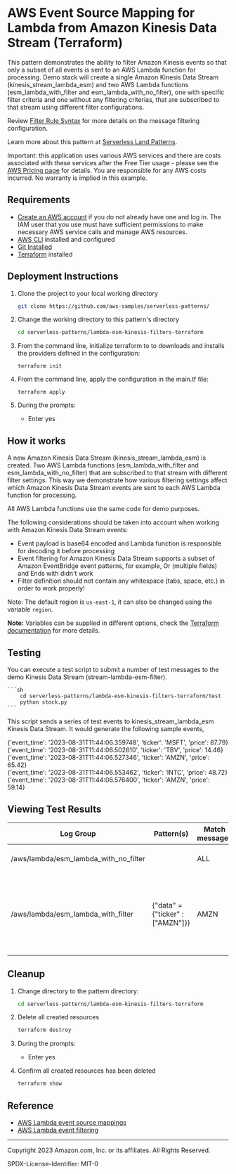 # AWS Event Source Mapping for Lambda from Amazon Kinesis Data Stream (Terraform)

This pattern demonstrates the ability to filter Amazon Kinesis events so that only a subset of all events is sent to an AWS Lambda function for processing. Demo stack will create a single Amazon Kinesis Data Stream (kinesis_stream_lambda_esm) and two AWS Lambda functions (esm_lambda_with_filter and esm_lambda_with_no_filter), one with specific filter criteria and one without any filtering criterias, that are subscribed to that stream using different filter configurations.

Review [Filter Rule Syntax](https://docs.aws.amazon.com/lambda/latest/dg/invocation-eventfiltering.html#filtering-syntax) for more details on the message filtering configuration.

Learn more about this pattern at [Serverless Land Patterns](https://serverlessland.com/patterns/lambda-esm-kinesis-filters-terraform).

Important: this application uses various AWS services and there are costs associated with these services after the Free Tier usage - please see the [AWS Pricing page](https://aws.amazon.com/pricing/) for details. You are responsible for any AWS costs incurred. No warranty is implied in this example.

## Requirements

* [Create an AWS account](https://portal.aws.amazon.com/gp/aws/developer/registration/index.html) if you do not already have one and log in. The IAM user that you use must have sufficient permissions to make necessary AWS service calls and manage AWS resources.
* [AWS CLI](https://docs.aws.amazon.com/cli/latest/userguide/install-cliv2.html) installed and configured
* [Git Installed](https://git-scm.com/book/en/v2/Getting-Started-Installing-Git)
* [Terraform](https://learn.hashicorp.com/tutorials/terraform/install-cli?in=terraform/aws-get-started) installed

## Deployment Instructions

1. Clone the project to your local working directory

   ```sh
   git clone https://github.com/aws-samples/serverless-patterns/ 
   ```

2. Change the working directory to this pattern's directory

   ```sh
   cd serverless-patterns/lambda-esm-kinesis-filters-terraform
   ```

3. From the command line, initialize terraform to  to downloads and installs the providers defined in the configuration:
    ```
    terraform init
    ```

4. From the command line, apply the configuration in the main.tf file:
    ```
    terraform apply
    ```

5. During the prompts:
   - Enter yes

## How it works

A new Amazon Kinesis Data Stream (kinesis_stream_lambda_esm) is created. Two AWS Lambda functions (esm_lambda_with_filter and esm_lambda_with_no_filter) that are subscribed to that stream with different filter settings. This way we demonstrate how various filtering settings affect which Amazon Kinesis Data Stream events are sent to each AWS Lambda function for processing.

All AWS Lambda functions use the same code for demo purposes.

The following considerations should be taken into account when working with Amazon Kinesis Data Stream events:

- Event payload is base64 encoded and Lambda function is responsible for decoding it before processing
- Event filtering for Amazon Kinesis Data Stream supports a subset of Amazon EventBridge event patterns, for example, Or (multiple fields) and Ends with didn't work
- Filter definition should not contain any whitespace (tabs, space, etc.) in order to work properly!

Note: The default region is `us-east-1`, it can also be changed using the variable `region`.

**Note:** Variables can be supplied in different options, check the [Terraform documentation](https://developer.hashicorp.com/terraform/language/values/variables) for more details.

## Testing

You can execute a test script to submit a number of test messages to the demo Kinesis Data Stream (stream-lambda-esm-filter).

    ```sh
        cd serverless-patterns/lambda-esm-kinesis-filters-terraform/test
        python stock.py
    ```

This script sends a series of test events to kinesis_stream_lambda_esm Kinesis Data Stream. It would generate the following sample events, 

{'event_time': '2023-08-31T11:44:06.359748', 'ticker': 'MSFT', 'price': 87.79} <br>
{'event_time': '2023-08-31T11:44:06.502610', 'ticker': 'TBV', 'price': 14.46} <br>
{'event_time': '2023-08-31T11:44:06.527346', 'ticker': 'AMZN', 'price': 65.42} <br>
{'event_time': '2023-08-31T11:44:06.553462', 'ticker': 'INTC', 'price': 48.72} <br>
{'event_time': '2023-08-31T11:44:06.576400', 'ticker': 'AMZN', 'price': 59.14} <br>

## Viewing Test Results

| Log Group | Pattern(s) | Match messages | Comment |
| --- | --- | --- | --- |
| /aws/lambda/esm_lambda_with_no_filter | | ALL | logs all test messages |
| /aws/lambda/esm_lambda_with_filter | {"data" = {"ticker" : ["AMZN"]}} | AMZN | logs events that matches the 'AMZN' ticker symbol only|         
   
## Cleanup

1. Change directory to the pattern directory:
    ```sh
    cd serverless-patterns/lambda-esm-kinesis-filters-terraform
    ```

2. Delete all created resources
    ```sh
    terraform destroy
    ```

3. During the prompts:
    * Enter yes

4. Confirm all created resources has been deleted
    ```sh
    terraform show
    ```

## Reference

- [AWS Lambda event source mappings](https://docs.aws.amazon.com/lambda/latest/dg/invocation-eventsourcemapping.html)
- [AWS Lambda event filtering](https://docs.aws.amazon.com/lambda/latest/dg/invocation-eventfiltering.html)

----
Copyright 2023 Amazon.com, Inc. or its affiliates. All Rights Reserved.

SPDX-License-Identifier: MIT-0